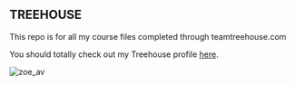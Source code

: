 ## TREEHOUSE

This repo is for all my course files completed through teamtreehouse.com

You should totally check out my Treehouse profile [here](https://teamtreehouse.com/lindsaysauer).

![zoe_av](https://cloud.githubusercontent.com/assets/5047139/15221274/cdb6c730-1838-11e6-8802-30c4323c2b70.png)
